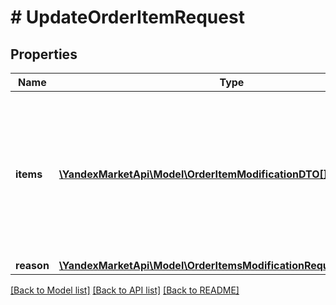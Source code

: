 # # UpdateOrderItemRequest

## Properties

Name | Type | Description | Notes
------------ | ------------- | ------------- | -------------
**items** | [**\YandexMarketApi\Model\OrderItemModificationDTO[]**](OrderItemModificationDTO.md) | Список товаров в заказе.  Если магазин не передал информацию о товаре во входных данных, он будет удален из заказа.  Обязательный параметр. |
**reason** | [**\YandexMarketApi\Model\OrderItemsModificationRequestReasonType**](OrderItemsModificationRequestReasonType.md) |  | [optional]

[[Back to Model list]](../../README.md#models) [[Back to API list]](../../README.md#endpoints) [[Back to README]](../../README.md)
